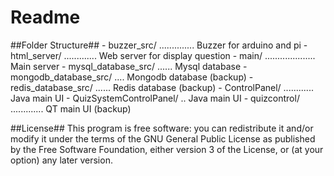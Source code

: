 # Readme

##Folder Structure##
    - buzzer_src/ .............. Buzzer for arduino and pi
    - html_server/ ............. Web server for display question
    - main/ .................... Main server
    - mysql_database_src/ ...... Mysql database
    - mongodb_database_src/ .... Mongodb database (backup)
    - redis_database_src/ ...... Redis database (backup)
    - ControlPanel/ ............ Java main UI
    - QuizSystemControlPanel/ .. Java main UI
    - quizcontrol/ ............. QT main UI (backup)

##License##
This program is free software: you can redistribute it and/or modify it under the terms of the GNU General Public License as published by the Free Software Foundation, either version 3 of the License, or (at your option) any later version.

